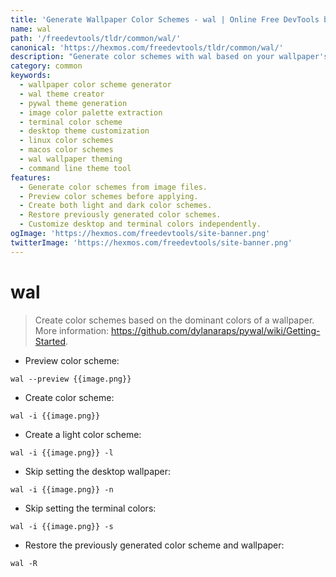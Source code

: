 ```yaml
---
title: 'Generate Wallpaper Color Schemes - wal | Online Free DevTools by Hexmos'
name: wal
path: '/freedevtools/tldr/common/wal/'
canonical: 'https://hexmos.com/freedevtools/tldr/common/wal/'
description: "Generate color schemes with wal based on your wallpaper's dominant colors. A command-line tool for creating custom themes. Free online tool, no registration required."
category: common
keywords:
  - wallpaper color scheme generator
  - wal theme creator
  - pywal theme generation
  - image color palette extraction
  - terminal color scheme
  - desktop theme customization
  - linux color schemes
  - macos color schemes
  - wal wallpaper theming
  - command line theme tool
features:
  - Generate color schemes from image files.
  - Preview color schemes before applying.
  - Create both light and dark color schemes.
  - Restore previously generated color schemes.
  - Customize desktop and terminal colors independently.
ogImage: 'https://hexmos.com/freedevtools/site-banner.png'
twitterImage: 'https://hexmos.com/freedevtools/site-banner.png'
---
```


# wal

> Create color schemes based on the dominant colors of a wallpaper.
> More information: <https://github.com/dylanaraps/pywal/wiki/Getting-Started>.

- Preview color scheme:

`wal --preview {{image.png}}`

- Create color scheme:

`wal -i {{image.png}}`

- Create a light color scheme:

`wal -i {{image.png}} -l`

- Skip setting the desktop wallpaper:

`wal -i {{image.png}} -n`

- Skip setting the terminal colors:

`wal -i {{image.png}} -s`

- Restore the previously generated color scheme and wallpaper:

`wal -R`
